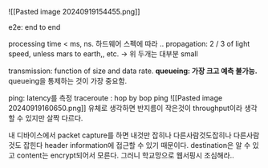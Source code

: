 ![[Pasted image 20240919154455.png]]

e2e: end to end

processing time < ms, ns. 하드웨어 스펙에 따라 ..
propagation: 2 / 3 of light speed, unless mars to earth,, etc.
-> 위 두개는 대부분 small

transmission: function of size and data rate.
**queueing: 가장 크고 예측 불가능.**
queueing을 통제하는 것이 가장 중요함.

ping: latency를 측정
traceroute : hop by bop ping
![[Pasted image 20240919160650.png]]
유체로 생각하면 반지름이 작은것이 throughput이라 생각할 수 있지만 살짝 다르다.

내 디바이스에서 packet capture를 하면 내것만 잡히나 다른사람것도잡히나
다른사람것도 잡힌다 header information에 접근할 수 있기 때문이다.
destination은 알 수 있고 content는 encrypt되어서 모른다.
그러니 학교망으로 웹서핑시 조심해라..
